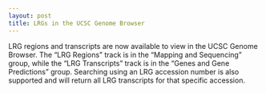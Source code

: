 ```yaml
---
layout: post
title: LRGs in the UCSC Genome Browser
---
```


LRG regions and transcripts are now available to view in the UCSC Genome Browser. The “LRG Regions” track is in the “Mapping and Sequencing” group, while the “LRG Transcripts” track is in the “Genes and Gene Predictions” group. Searching using an LRG accession number is also supported and will return all LRG transcripts for that specific accession.
